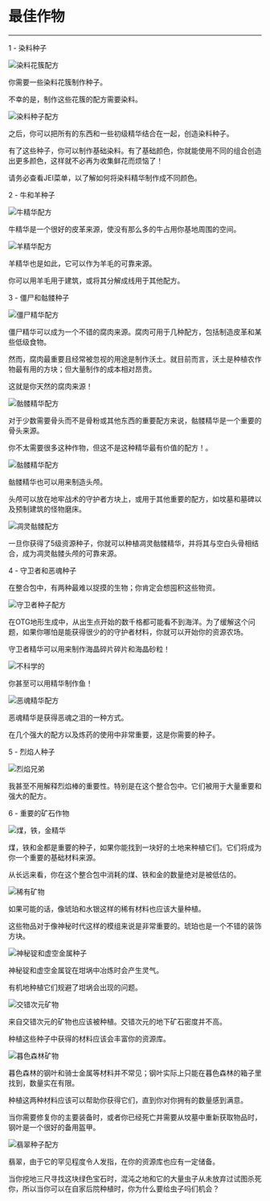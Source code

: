 # 最佳作物
___

1 - 染料种子

![染料花簇配方](dyecluster.png)

你需要一些染料花簇制作种子。

不幸的是，制作这些花簇的配方需要染料。

![染料种子配方](dyeseeds.png)

之后，你可以把所有的东西和一些初级精华结合在一起，创造染料种子。

有了这些种子，你可以制作基础染料。有了基础颜色，你就能使用不同的组合创造出更多颜色，这样就不必再为收集鲜花而烦恼了！

请务必查看JEI菜单，以了解如何将染料精华制作成不同颜色。


2 - 牛和羊种子

![牛精华配方](cow.png)

牛精华是一个很好的皮革来源，使没有那么多的牛占用你基地周围的空间。

![羊精华配方](sheep.png)

羊精华也是如此，它可以作为羊毛的可靠来源。

你可以用羊毛用于建筑，或将其分解成线用于其他配方。


3 - 僵尸和骷髅种子

![僵尸精华配方](zombie.png)

僵尸精华可以成为一个不错的腐肉来源。腐肉可用于几种配方，包括制造皮革和某些低级食物。

然而，腐肉最重要且经常被忽视的用途是制作沃土。就目前而言，沃土是种植农作物最有用的方块；但大量制作的成本相对昂贵。

这就是你天然的腐肉来源！

![骷髅精华配方](skelebones.png)

对于少数需要骨头而不是骨粉或其他东西的重要配方来说，骷髅精华是一个重要的骨头来源。

你不太需要很多这种作物，但这不是这种精华最有价值的配方！。

![骷髅精华配方](skelehead.png)

骷髅精华也可以用来制造头颅。

头颅可以放在地牢战术的守护者方块上，或用于其他重要的配方，如坟墓和墓碑以及预制建筑的怪物磨床。

![凋灵骷髅配方](witherskelehead.png)

一旦你获得了5级资源种子，你就可以种植凋灵骷髅精华，并将其与空白头骨相结合，成为凋灵骷髅头颅的可靠来源。

4 - 守卫者和恶魂种子

在整合包中，有两种最难以捉摸的生物；你肯定会想囤积这些物资。

![守卫者种子配方](guardianrecipes.png)

在OTG地形生成中，从出生点开始的数千格都可能看不到海洋。为了缓解这个问题，如果你哪怕是能获得很少的的守护者材料，你就可以开始你的资源农场。

守卫者精华可以用来制作海晶碎片碎片和海晶砂粒！

![不科学的](fishtoo.png)

你甚至可以用精华制作鱼！

![恶魂精华配方](ghast.png)

恶魂精华是获得恶魂之泪的一种方式。

在几个强大的配方以及炼药的使用中非常重要，这是你需要的种子。


5 - 烈焰人种子

![烈焰兄弟](blaze.png)

我甚至不用解释烈焰棒的重要性。特别是在这个整合包中。它们被用于大量重要和强大的配方。


6 - 重要的矿石作物

![煤，铁，金精华](essences.png)

煤，铁和金都是重要的种子，如果你能找到一块好的土地来种植它们。它们将成为你一个重要的基础材料来源。

从长远来看，你在这个整合包中消耗的煤、铁和金的数量绝对是被低估的。

![稀有矿物](rareminerals.png)

如果可能的话，像琥珀和水银这样的稀有材料也应该大量种植。

这些物品对于像神秘时代这样的模组来说是非常重要的。琥珀也是一个不错的装饰方块。

![神秘锭和虚空金属种子](thaumcraft.png)

神秘锭和虚空金属锭在坩埚中冶炼时会产生灵气。

有机地种植它们规避了坩埚会出现的问题。

![交错次元矿物](betweenlands.png)

来自交错次元的矿物也应该被种植。交错次元的地下矿石密度并不高。

种植这些种子中获得的材料应该会丰富你的资源库。

![暮色森林矿物](twilightforest.png)

暮色森林的钢叶和骑士金属等材料并不常见；钢叶实际上只能在暮色森林的箱子里找到，数量实在有限。

种植这两种材料应该可以帮助你获得它们，直到你对你拥有的数量感到满意。

当你需要修复你的主要装备时，或者你已经死亡并需要从坟墓中重新获取物品时，钢叶是一个很好的备用盔甲。

![翡翠种子配方](jade.png)

翡翠，由于它的罕见程度令人发指，在你的资源库也应有一定储备。

当你挖地三尺寻找这块绿色宝石时，混沌之地和它的大量虫子从未放弃过试图杀死你，所以当你可以在自家后院种植时，你为什么要给虫子吗们机会？





